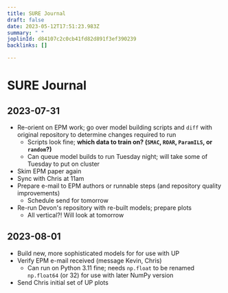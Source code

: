 ```yaml
---
title: SURE Journal
draft: false
date: 2023-05-12T17:51:23.983Z
summary: " "
joplinId: d84107c2c0cb41fd82d891f3ef390239
backlinks: []

---
```

# SURE Journal

## 2023-07-31

- Re-orient on EPM work; go over model building scripts and `diff` with original repository to determine changes required to run
	- Scripts look fine; **which data to train on? (`SMAC`, `ROAR`, `ParamILS`, or `random`?)**
	- Can queue model builds to run Tuesday night; will take some of Tuesday to put on cluster
- Skim EPM paper again
- Sync with Chris at 11am
- Prepare e-mail to EPM authors or runnable steps (and repository quality improvements)
	- Schedule send for tomorrow
- Re-run Devon's repository with re-built models; prepare plots
	- All vertical?! Will look at tomorrow

## 2023-08-01

- Build new, more sophisticated models for for use with UP 
- Verify EPM e-mail received (message Kevin, Chris)
	- Can run on Python 3.11 fine; needs `np.float` to be renamed `np.float64` (or 32) for use with later NumPy version
- Send Chris initial set of UP plots
